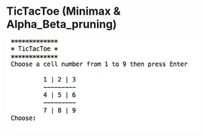 # TicTacToe (Minimax & Alpha_Beta_pruning)

![](https://raw.githubusercontent.com/inthra-onsap/tictactoe-minimax-algorithm/master/image/sample.png "Logo Title Text 1")
